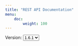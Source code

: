 ```yaml
---
title: "REST API Documentation"
menu:
    doc:
        weight: 100
---
```


<script>
let swagger = null;

function changeVersion(event) {
  if (swagger === null) return;
  swagger.specActions.updateUrl("/swagger/aptly_" + event.target.value + ".json");
  swagger.specActions.download();
}
window.onload = function() {
    function collapseAll() {
        blocks = document.getElementsByClassName("opblock-tag");
        for (let i = 0; i < blocks.length; i++) {
            blocks[i].click();
        }
        models = document.getElementsByClassName("models-control");
        for (let i = 0; i < models.length; i++) {
            models[i].click();
        }
    }
    const version = document.getElementById("aptly-version");
    swagger = SwaggerUIBundle({
        url: "/swagger/aptly_" + version.value + ".json",
        dom_id: '#swagger-ui',
        servers: [{ url: '/api' }],
        presets: [
          SwaggerUIBundle.presets.apis,
          SwaggerUIStandalonePreset.slice(1) // remove topbar
        ],
        layout: "StandaloneLayout",
        <!--supportedSubmitMethods: [],-->
        onComplete: () => {
            swagger.setHost('www.google.com');
        }
    });
    setTimeout(collapseAll, 50);
};
</script>
<div class="version-select">
    Version:
    <select id="aptly-version" onChange="changeVersion(event)">
       <option>1.6.1</option>
       <option>1.6.0</option>
    </select>
</div>
<div id="swagger-ui"></div>
